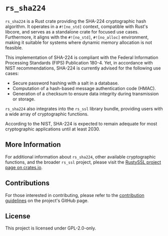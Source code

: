 # `rs_sha224`

`rs_sha224` is a Rust crate providing the SHA-224 cryptographic hash algorithm. It operates in a `#![no_std]` context, compatible with Rust's libcore, and serves as a standalone crate for focused use cases. Furthermore, it aligns with the `#![no_std]`, `#![no_alloc]` environment, making it suitable for systems where dynamic memory allocation is not feasible.

This implementation of SHA-224 is compliant with the Federal Information Processing Standards (FIPS) Publication 180-4. Yet, in accordance with NIST recommendations, SHA-224 is currently advised for the following use cases:

- Secure password hashing with a salt in a database.
- Computation of a hash-based message authentication code (HMAC).
- Generation of a checksum to ensure data integrity during transmission or storage.

`rs_sha224` also integrates into the `rs_ssl` library bundle, providing users with a wide array of cryptographic functions.

According to the NIST, SHA-224 is expected to remain adequate for most cryptographic applications until at least 2030.

## More Information

For additional information about `rs_sha224`, other available cryptographic functions, and the broader `rs_ssl` project, please visit the [RustySSL project page on crates.io](https://crates.io/crates/rs_ssl).

## Contributions
For those interested in contributing, please refer to the [contribution guidelines](https://github.com/RustySSL/rs_ssl/CONTRIBUTING.md) on the project's GitHub page.

## License
This project is licensed under GPL-2.0-only.
